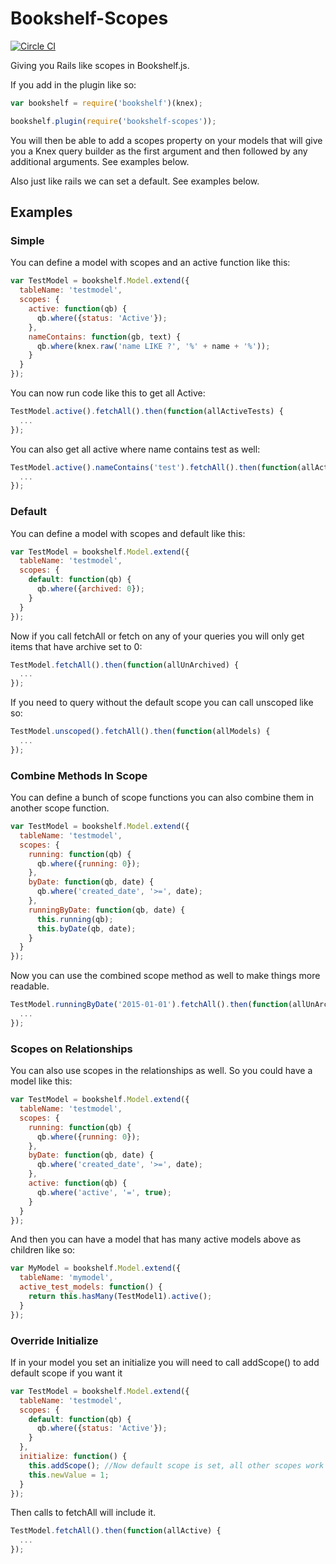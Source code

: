 # Bookshelf-Scopes

[![Circle CI](https://circleci.com/gh/pk4media/bookshelf-scopes/tree/master.svg?style=svg&circle-token=4f67b03079c057b9ae20ef5485459f97215eebe7)](https://circleci.com/gh/pk4media/bookshelf-scopes/tree/master)

Giving you Rails like scopes in Bookshelf.js.

If you add in the plugin like so:
```javascript
var bookshelf = require('bookshelf')(knex);

bookshelf.plugin(require('bookshelf-scopes'));
```

You will then be able to add a scopes property on your models that will give you
a Knex query builder as the first argument and then followed by any additional
arguments. See examples below.

Also just like rails we can set a default. See examples below.

## Examples

### Simple

You can define a model with scopes and an active function like this:
```javascript
var TestModel = bookshelf.Model.extend({
  tableName: 'testmodel',
  scopes: {
    active: function(qb) {
      qb.where({status: 'Active'});
    },
    nameContains: function(gb, text) {
      qb.where(knex.raw('name LIKE ?', '%' + name + '%'));
    }
  }
});
```
You can now run code like this to get all Active:
```javascript
TestModel.active().fetchAll().then(function(allActiveTests) {
  ...
});
```
You can also get all active where name contains test as well:
```javascript
TestModel.active().nameContains('test').fetchAll().then(function(allActiveTests) {
  ...
});
```

### Default

You can define a model with scopes and default like this:
```javascript
var TestModel = bookshelf.Model.extend({
  tableName: 'testmodel',
  scopes: {
    default: function(qb) {
      qb.where({archived: 0});
    }
  }
});
```
Now if you call fetchAll or fetch on any of your queries you will only get items that have archive set to 0:
```javascript
TestModel.fetchAll().then(function(allUnArchived) {
  ...
});
```

If you need to query without the default scope you can call unscoped like so:
```javascript
TestModel.unscoped().fetchAll().then(function(allModels) {
  ...
});
```

### Combine Methods In Scope

You can define a bunch of scope functions you can also combine them in another scope function.
```javascript
var TestModel = bookshelf.Model.extend({
  tableName: 'testmodel',
  scopes: {
    running: function(qb) {
      qb.where({running: 0});
    },
    byDate: function(qb, date) {
      qb.where('created_date', '>=', date);
    },
    runningByDate: function(qb, date) {
      this.running(qb);
      this.byDate(qb, date);
    }
  }
});
```
Now you can use the combined scope method as well to make things more readable.
```javascript
TestModel.runningByDate('2015-01-01').fetchAll().then(function(allUnArchived) {
  ...
});
```

### Scopes on Relationships

You can also use scopes in the relationships as well. So you could have a model
like this:

```javascript
var TestModel = bookshelf.Model.extend({
  tableName: 'testmodel',
  scopes: {
    running: function(qb) {
      qb.where({running: 0});
    },
    byDate: function(qb, date) {
      qb.where('created_date', '>=', date);
    },
    active: function(qb) {
      qb.where('active', '=', true);
    }
  }
});
```
And then you can have a model that has many active models above as children like so:

```javascript
var MyModel = bookshelf.Model.extend({
  tableName: 'mymodel',
  active_test_models: function() {
    return this.hasMany(TestModel1).active();
  }
});
```

### Override Initialize

If in your model you set an initialize you will need to call addScope() to add default scope if you want it

```javascript
var TestModel = bookshelf.Model.extend({
  tableName: 'testmodel',
  scopes: {
    default: function(qb) {
      qb.where({status: 'Active'});
    }
  },
  initialize: function() {
    this.addScope(); //Now default scope is set, all other scopes work regardless.
    this.newValue = 1;
  }
});
```

Then calls to fetchAll will include it.
```javascript
TestModel.fetchAll().then(function(allActive) {
  ...
});
```
